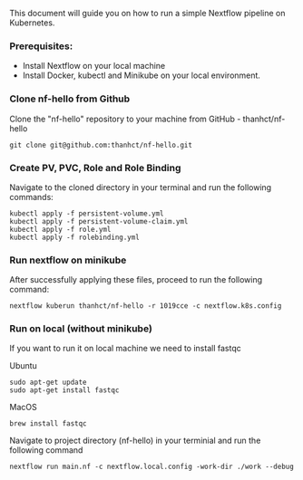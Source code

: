 This document will guide you on how to run a simple Nextflow pipeline on Kubernetes.

### Prerequisites:

- Install Nextflow on your local machine
- Install Docker, kubectl and Minikube on your local environment.


### Clone nf-hello from Github
Clone the "nf-hello" repository to your machine from GitHub - thanhct/nf-hello 

```
git clone git@github.com:thanhct/nf-hello.git
```

### Create PV, PVC, Role and Role Binding
Navigate to the cloned directory in your terminal and run the following commands:
```
kubectl apply -f persistent-volume.yml
kubectl apply -f persistent-volume-claim.yml
kubectl apply -f role.yml
kubectl apply -f rolebinding.yml
```

### Run nextflow on minikube
After successfully applying these files, proceed to run the following command:
```
nextflow kuberun thanhct/nf-hello -r 1019cce -c nextflow.k8s.config
```

### Run on local (without minikube)
If you want to run it on local machine we need to install fastqc 

Ubuntu
```
sudo apt-get update
sudo apt-get install fastqc
```
MacOS

```
brew install fastqc
```

Navigate to project directory (nf-hello) in your terminial and run the following command

```
nextflow run main.nf -c nextflow.local.config -work-dir ./work --debug
```